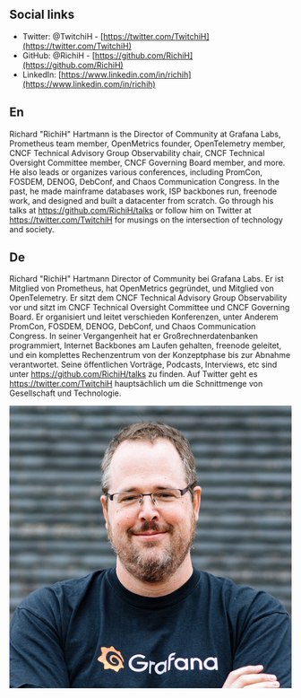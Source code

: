## Social links
* Twitter: @TwitchiH - [https://twitter.com/TwitchiH](https://twitter.com/TwitchiH)
* GitHub: @RichiH - [https://github.com/RichiH](https://github.com/RichiH)
* LinkedIn: [https://www.linkedin.com/in/richih](https://www.linkedin.com/in/richih)

## En
Richard "RichiH" Hartmann is the Director of Community at Grafana Labs, Prometheus team member, OpenMetrics founder, OpenTelemetry member, CNCF Technical Advisory Group Observability chair, CNCF Technical Oversight Committee member, CNCF Governing Board member, and more. He also leads or organizes various conferences, including PromCon, FOSDEM, DENOG, DebConf, and Chaos Communication Congress. In the past, he made mainframe databases work, ISP backbones run, freenode work, and designed and built a datacenter from scratch. Go through his talks at https://github.com/RichiH/talks or follow him on Twitter at https://twitter.com/TwitchiH for musings on the intersection of technology and society.

## De
Richard "RichiH" Hartmann Director of Community bei Grafana Labs. Er ist Mitglied von Prometheus, hat OpenMetrics gegründet, und Mitglied von OpenTelemetry. Er sitzt dem CNCF Technical Advisory Group Observability vor und sitzt im CNCF Technical Oversight Committee und CNCF Governing Board. Er organisiert und leitet verschieden Konferenzen, unter Anderem PromCon, FOSDEM, DENOG, DebConf, und Chaos Communication Congress. In seiner Vergangenheit hat er Großrechnerdatenbanken programmiert, Internet Backbones am Laufen gehalten, freenode geleitet, und ein komplettes Rechenzentrum von der Konzeptphase bis zur Abnahme verantwortet. Seine öffentlichen Vorträge, Podcasts, Interviews, etc sind unter https://github.com/RichiH/talks zu finden. Auf Twitter geht es https://twitter.com/TwitchiH hauptsächlich um die Schnittmenge von Gesellschaft und Technologie.

![](richih.jpg)
